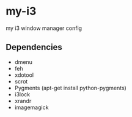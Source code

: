 # my-i3
my i3 window manager config

## Dependencies
- dmenu
- feh
- xdotool
- scrot
- Pygments (apt-get install python-pygments)
- i3lock
- xrandr
- imagemagick
